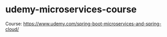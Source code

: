 # udemy-microservices-course
Course: https://www.udemy.com/spring-boot-microservices-and-spring-cloud/
